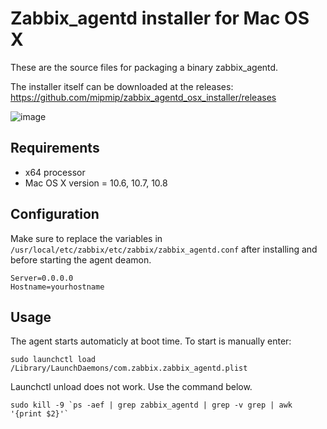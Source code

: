 # Zabbix_agentd installer for Mac OS X

These are the source files for packaging a binary zabbix_agentd. 

The installer itself can be downloaded at the releases: https://github.com/mipmip/zabbix_agentd_osx_installer/releases

![image](http://picdrop.t3lab.com/iWcWUQmdaq.png)

## Requirements

* x64 processor
* Mac OS X version = 10.6, 10.7, 10.8

## Configuration

Make sure to replace the variables in ```/usr/local/etc/zabbix/etc/zabbix/zabbix_agentd.conf``` after installing and before 
starting the agent deamon.

```
Server=0.0.0.0
Hostname=yourhostname
```

## Usage

The agent starts automaticly at boot time. To start is manually enter:

```
sudo launchctl load /Library/LaunchDaemons/com.zabbix.zabbix_agentd.plist
```

Launchctl unload does not work. Use the command below.
```
sudo kill -9 `ps -aef | grep zabbix_agentd | grep -v grep | awk '{print $2}'`
```


